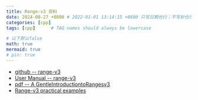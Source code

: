 ```yaml
---
title: Range-v3 资料
date: 2024-08-27 +0800 # 2022-01-01 13:14:15 +0800 只写日期也行；不写秒也行；这样也行 2022-03-09T00:55:42+08:00
categories: [cpp]
tags: [cpp]      # TAG names should always be lowercase

# 以下默认false
math: true
mermaid: true
# pin: true
---
```


* [github -- range-v3](https://github.com/ericniebler/range-v3)
* [User Manual -- range-v3](https://ericniebler.github.io/range-v3/)
* [pdf -- A GentleIntroductiontoRangesv3](https://www.daixtrose.de/talks/gentle-intro-to-ranges/talk/A%20Gentle%20Introduction%20to%20Ranges%20v3.pdf)
* [Range-v3 practical examples](https://www.walletfox.com/course/examples_range_v3.php)
